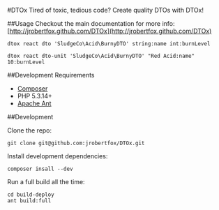 #DTOx
Tired of toxic, tedious code? Create quality DTOs with DTOx!

##Usage
Checkout the main documentation for more info: [http://jrobertfox.github.com/DTOx](http://jrobertfox.github.com/DTOx)

    dtox react dto 'SludgeCo\Acid\BurnyDTO' string:name int:burnLevel
    
    dtox react dto-unit 'SludgeCo\Acid\BurnyDTO' "Red Acid:name" 10:burnLevel

##Development Requirements
- [Composer](http://getcomposer.org/)
- PHP 5.3.14+
- [Apache Ant](http://ant.apache.org/)

##Development

Clone the repo:

    git clone git@github.com:jrobertfox/DTOx.git
    
Install development dependencies:

    composer insall --dev
    
Run a full build all the time:

    cd build-deploy
    ant build:full


    